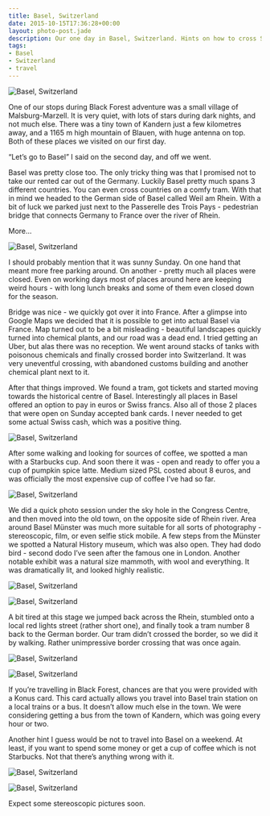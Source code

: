 ```yaml
---
title: Basel, Switzerland
date: 2015-10-15T17:36:28+00:00
layout: photo-post.jade
description: Our one day in Basel, Switzerland. Hints on how to cross Swiss border. With pictures.
tags:
- Basel
- Switzerland
- travel
---
```


<p class="featured-photo"><img src="/photos/2015-10-basel/IMG_0094.jpg" class="featured" alt="Basel, Switzerland"></p>

One of our stops during Black Forest adventure was a small village of Malsburg-Marzell. It is very quiet, with lots of stars during dark nights, and not much else. There was a tiny town of Kandern just a few kilometres away, and a 1165 m high mountain of Blauen, with huge antenna on top. Both of these places we visited on our first day.

“Let’s go to Basel” I said on the second day, and off we went.

Basel was pretty close too. The only tricky thing was that I promised not to take our rented car out of the Germany. Luckily Basel pretty much spans 3 different countries. You can even cross countries on a comfy tram. With that in mind we headed to the German side of Basel called Weil am Rhein. With a bit of luck we parked just next to the Passerelle des Trois Pays - pedestrian bridge that connects Germany to France over the river of Rhein.

More...

<p class="featured-photo"><img src="/photos/2015-10-basel/IMG_0128.jpg" class="featured" alt="Basel, Switzerland"></p>

I should probably mention that it was sunny Sunday. On one hand that meant more free parking around. On another - pretty much all places were closed. Even on working days most of places around here are keeping weird hours - with long lunch breaks and some of them even closed down for the season.

Bridge was nice - we quickly got over it into France. After a glimpse into Google Maps we decided that it is possible to get into actual Basel via France. Map turned out to be a bit misleading - beautiful landscapes quickly turned into chemical plants, and our road was a dead end. I tried getting an Uber, but alas there was no reception. We went around stacks of tanks with poisonous chemicals and finally crossed border into Switzerland. It was very uneventful crossing, with abandoned customs building and another chemical plant next to it.

After that things improved. We found a tram, got tickets and started moving towards the historical centre of Basel. Interestingly all places in Basel offered an option to pay in euros or Swiss francs. Also all of those 2 places that were open on Sunday accepted bank cards. I never needed to get some actual Swiss cash, which was a positive thing.

<p class="featured-photo"><img src="/photos/2015-10-basel/IMG_0056.jpg" class="featured" alt="Basel, Switzerland"></p>

After some walking and looking for sources of coffee, we spotted a man with a Starbucks cup. And soon there it was - open and ready to offer you a cup of pumpkin spice latte. Medium sized PSL costed about 8 euros, and was officially the most expensive cup of coffee I’ve had so far.

<p class="featured-photo"><img src="/photos/2015-10-basel/IMG_0063.jpg" class="featured" alt="Basel, Switzerland"></p>

We did a quick photo session under the sky hole in the Congress Centre, and then moved into the old town, on the opposite side of Rhein river. Area around Basel Münster was much more suitable for all sorts of photography - stereoscopic, film, or even selfie stick mobile. A few steps from the Münster we spotted a Natural History museum, which was also open. They had dodo bird - second dodo I’ve seen after the famous one in London. Another notable exhibit was a natural size mammoth, with wool and everything. It was dramatically lit, and looked highly realistic.

<p class="featured-photo"><img src="/photos/2015-10-basel/IMG_0098.jpg" class="featured" alt="Basel, Switzerland"></p>

<p class="featured-photo"><img src="/photos/2015-10-basel/IMG_0076.jpg" class="featured" alt="Basel, Switzerland"></p>

A bit tired at this stage we jumped back across the Rhein, stumbled onto a local red lights street (rather short one), and finally took a tram number 8 back to the German border. Our tram didn’t crossed the border, so we did it by walking. Rather unimpressive border crossing that was once again.

<p class="featured-photo"><img src="/photos/2015-10-basel/IMG_0124.jpg" class="featured" alt="Basel, Switzerland"></p>

<p class="featured-photo"><img src="/photos/2015-10-basel/IMG_0125.jpg" class="featured" alt="Basel, Switzerland"></p>

If you’re travelling in Black Forest, chances are that you were provided with a Konus card. This card actually allows you travel into Basel train station on a local trains or a bus. It doesn’t allow much else in the town. We were considering getting a bus from the town of Kandern, which was going every hour or two.

Another hint I guess would be not to travel into Basel on a weekend. At least, if you want to spend some money or get a cup of coffee which is not Starbucks. Not that there’s anything wrong with it.

<p class="featured-photo"><img src="/photos/2015-10-basel/IMG_0112.jpg" class="featured" alt="Basel, Switzerland"></p>

<p class="featured-photo"><img src="/photos/2015-10-basel/IMG_0117.jpg" class="featured" alt="Basel, Switzerland"></p>

Expect some stereoscopic pictures soon.
